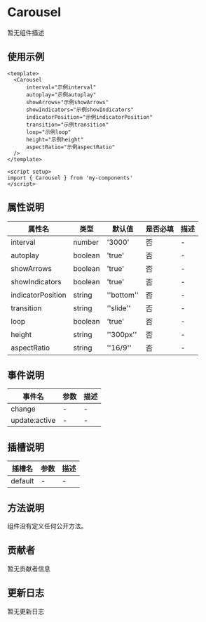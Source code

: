 # Carousel

暂无组件描述

## 使用示例

```vue
<template>
  <Carousel
      interval="示例interval"
      autoplay="示例autoplay"
      showArrows="示例showArrows"
      showIndicators="示例showIndicators"
      indicatorPosition="示例indicatorPosition"
      transition="示例transition"
      loop="示例loop"
      height="示例height"
      aspectRatio="示例aspectRatio"
  />
</template>

<script setup>
import { Carousel } from 'my-components'
</script>
```

## 属性说明

| 属性名 | 类型 | 默认值 | 是否必填 | 描述 |
|--------|------|--------|----------|------|
| interval | number | '3000' | 否 | - |
| autoplay | boolean | 'true' | 否 | - |
| showArrows | boolean | 'true' | 否 | - |
| showIndicators | boolean | 'true' | 否 | - |
| indicatorPosition | string | ''bottom'' | 否 | - |
| transition | string | ''slide'' | 否 | - |
| loop | boolean | 'true' | 否 | - |
| height | string | ''300px'' | 否 | - |
| aspectRatio | string | ''16/9'' | 否 | - |

## 事件说明

| 事件名 | 参数 | 描述 |
|--------|------|------|
| change | - | - |
| update:active | - | - |

## 插槽说明

| 插槽名 | 参数 | 描述 |
|--------|------|------|
| default | - | - |

## 方法说明

组件没有定义任何公开方法。

## 贡献者

暂无贡献者信息

## 更新日志

暂无更新日志
